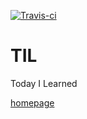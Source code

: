 [![Travis-ci](https://travis-ci.org/vaporize93/TIL.svg)](https://travis-ci.org/vaporize93/TIL)

# TIL
Today I Learned

[homepage](http://til.harveyk.me)
